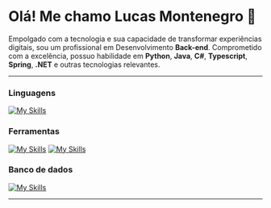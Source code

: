 # Olá! Me chamo Lucas Montenegro 👋

Empolgado com a tecnologia e sua capacidade de transformar experiências digitais, sou um profissional em Desenvolvimento **Back-end**. Comprometido com a excelência, possuo habilidade em **Python**, **Java**, **C#**, **Typescript**, **Spring**, **.NET** e outras tecnologias relevantes.

---

### Linguagens
[![My Skills](https://skillicons.dev/icons?i=cs,java,py,js,ts,html,css)](https://skillicons.dev)

### Ferramentas
[![My Skills](https://skillicons.dev/icons?i=react,nextjs,dotnet,svelte,vue,docker,express,git,figma,jest,nodejs,styledcomponents)](https://skillicons.dev)
[![My Skills](https://skillicons.dev/icons?i=angular,spring,rabbitmq,tailwind,threejs,vitest,yarn,firebase,azure,yarn)](https://skillicons.dev)
### Banco de dados
[![My Skills](https://skillicons.dev/icons?i=firebase,mongodb,mysql,postgres)](https://skillicons.dev)

---
